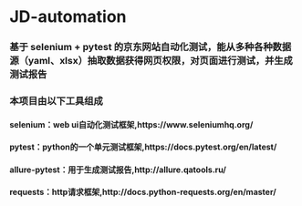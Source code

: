 <h1>JD-automation</h1>
<h3>基于 selenium + pytest 的京东网站自动化测试，能从多种各种数据源（yaml、xlsx）抽取数据获得网页权限，对页面进行测试，并生成测试报告</h3>

<h3>本项目由以下工具组成</h3>
<h4>selenium：web ui自动化测试框架,https://www.seleniumhq.org/</h4>
<h4>pytest：python的一个单元测试框架,https://docs.pytest.org/en/latest/</h4>
<h4>allure-pytest：用于生成测试报告,http://allure.qatools.ru/</h4>
<h4>requests：http请求框架,http://docs.python-requests.org/en/master/</h4>
